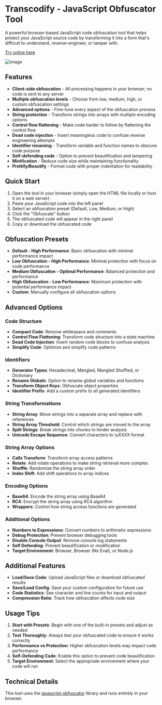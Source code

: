 # Transcodify - JavaScript Obfuscator Tool

A powerful browser-based JavaScript code obfuscation tool that helps protect your JavaScript source code by transforming it into a form that's difficult to understand, reverse-engineer, or tamper with.

[Try online here](https://transcodify.com/)

![image](https://github.com/user-attachments/assets/a4118cf9-cc5f-4e8e-90ff-31f7477c5f37)

## Features

- **Client-side obfuscation** - All processing happens in your browser; no code is sent to any server
- **Multiple obfuscation levels** - Choose from low, medium, high, or custom obfuscation settings
- **Advanced options** - Fine-tune every aspect of the obfuscation process
- **String protection** - Transform strings into arrays with multiple encoding options
- **Control flow flattening** - Make code harder to follow by flattening the control flow
- **Dead code injection** - Insert meaningless code to confuse reverse engineering attempts
- **Identifier renaming** - Transform variable and function names to obscure code purpose
- **Self-defending code** - Option to prevent beautification and tampering
- **Minification** - Reduce code size while maintaining functionality
- **Prettify/Beautify** - Format code with proper indentation for readability

## Quick Start

1. Open the tool in your browser (simply open the HTML file locally or host it on a web server)
2. Paste your JavaScript code into the left panel
3. Select an obfuscation preset (Default, Low, Medium, or High)
4. Click the "Obfuscate" button
5. The obfuscated code will appear in the right panel
6. Copy or download the obfuscated code

## Obfuscation Presets

- **Default - High Performance**: Basic obfuscation with minimal performance impact
- **Low Obfuscation - High Performance**: Minimal protection with focus on code performance
- **Medium Obfuscation - Optimal Performance**: Balanced protection and performance
- **High Obfuscation - Low Performance**: Maximum protection with potential performance impact
- **Custom**: Manually configure all obfuscation options

## Advanced Options

### Code Structure
- **Compact Code**: Remove whitespace and comments
- **Control Flow Flattening**: Transform code structure into a state machine
- **Dead Code Injection**: Insert random code blocks to confuse analysis
- **Simplify Code**: Optimize and simplify code patterns

### Identifiers
- **Generator Types**: Hexadecimal, Mangled, Mangled Shuffled, or Dictionary
- **Rename Globals**: Option to rename global variables and functions
- **Transform Object Keys**: Obfuscate object properties
- **Identifier Prefix**: Add a custom prefix to all generated identifiers

### String Transformations
- **String Array**: Move strings into a separate array and replace with references
- **String Array Threshold**: Control which strings are moved to the array
- **Split Strings**: Break strings into chunks to hinder analysis
- **Unicode Escape Sequence**: Convert characters to \uXXXX format

### String Array Options
- **Calls Transform**: Transform array access patterns
- **Rotate**: Add rotate operations to make string retrieval more complex
- **Shuffle**: Randomize the string array order
- **Index Shift**: Add shift operations to array indices

### Encoding Options
- **Base64**: Encode the string array using Base64
- **RC4**: Encrypt the string array using RC4 algorithm
- **Wrappers**: Control how string access functions are generated

### Additional Options
- **Numbers to Expressions**: Convert numbers to arithmetic expressions
- **Debug Protection**: Prevent browser debugging tools
- **Disable Console Output**: Remove console.log statements
- **Self Defending**: Prevent beautification or modification
- **Target Environment**: Browser, Browser (No Eval), or Node.js

## Additional Features

- **Load/Save Code**: Upload JavaScript files or download obfuscated results
- **Save/Load Config**: Save your custom configuration for future use
- **Code Statistics**: See character and line counts for input and output
- **Compression Ratio**: Track how obfuscation affects code size

## Usage Tips

1. **Start with Presets**: Begin with one of the built-in presets and adjust as needed
2. **Test Thoroughly**: Always test your obfuscated code to ensure it works correctly
3. **Performance vs Protection**: Higher obfuscation levels may impact code performance
4. **Self-Defending Code**: Enable this option to prevent code beautification
5. **Target Environment**: Select the appropriate environment where your code will run

## Technical Details

This tool uses the [javascript-obfuscator](https://github.com/javascript-obfuscator/javascript-obfuscator) library and runs entirely in your browser.
